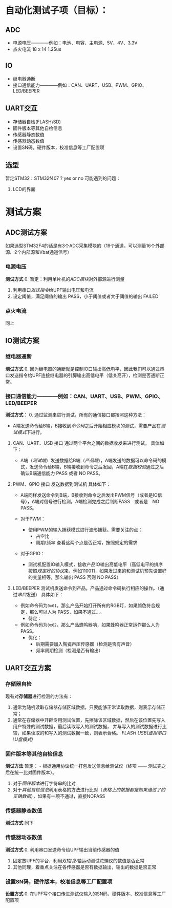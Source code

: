 # 自动化测试子项（目标）：
## ADC
-  电源电压————例如：电池、电容、主电源、5V、4V、3.3V
-  点火电流
18 x 14 1.25us
## IO
- 继电器通断
- 接口通信能力————例如：CAN、UART、USB、PWM、GPIO、LED/BEEPER

## UART交互
- 存储器自检(FLASH\SD)
- 固件版本等其他自检信息
- 传感器静态数值
- 传感器动态数值
- 设置SN码，硬件版本，校准信息等工厂配置项

## 选型
暂定STM32：STM32f407 ? yes or no
可能遇到的问题：
1. LCD的界面

# 测试方案

## ADC测试方案
如果选型STM32F4的话是有3个ADC采集模块的（19个通道，可以测量16个外部源、2个内部源和Vbat通道信号）

### 电源电压
**测试方式**
0. 暂定：利用单片机的*ADC模块*对外部源进行测量
1. 利用串口*发送指令*给UPF输出电压和电流
2. 设定阈值，满足阈值的输出 PASS，小于阈值或者大于阈值的输出 FAILED
### 点火电流
同上


## IO测试方案

### 继电器通断
**测试方式**
0. 因为继电器的通断就是控制IO口输出高低电平，因此我们可以通过串口发送指令给UPF连接继电器的引脚输出高低电平（低关高开），检测是否通断正常。


### 接口通信能力————例如：CAN、UART、USB、PWM、GPIO、LED/BEEPER
**测试方式**：
0. 通过监测来进行测试，所有的通信接口都按照这种方法：
- A端发送命令给B端，B接收到*命令码*之后开始相应模块的测试，需要产品在*测试模式*下进行。

1. CAN、UART、USB 接口 通过两个平台之间的数据收发来进行测试。
具体如下：
    - A端（*测试端*）发送数据给B端（*产品端*），A端发送的数据可以命令码的模式，发送命令给B端，B端接收到命令之后发回，A端在*数据校验*通过之后确认B端通信能力 PASS 或者 NO PASS。
  

2. PWM、GPIO 接口 发送数据到测试机
具体如下：
    - A端同样发送命令到B端，B接收到命令之后发出PWM信号（或者是IO信号），A端对信号进行检测。A端检测完成之后判断PASS　或者是　NO PASS。

    - 对于PWM：
        - 使用PWM的输入捕获模式进行波形捕获。需要关注的点：
            - 占空比
            - 周期\频率
            查看这两个点是否正常，按照规定的需求

    - 对于GPIO：
        - 测试机配置IO输入模式，接收产品IO输出高低电平（高低电平的排序按照*规定好的协议*来，例如110011，如果发过来的和测试机预先设置好的变量相等，那么输出 PASS 否则 NO PASS） 

3. LED/BEEPER 测试机发送命令到产品，产品通过命令码执行相应的操作。（通过*串口*发送）
具体如下：
    - 例如命令码为`0x01`，那么产品开始打开所有的RGB灯，如果颜色符合规定，那么可以人为 PASS，如果不通过...。
      - 待定：
    - 例如命令码为`0x02`，那么产品蜂鸣器响，如果蜂鸣器正常运作那么人为 PASS。
      - 优化：
        - 后期需要加入陶瓷声压传感器（检测是否有声音）
        - 频率周期检测（检测是否有输出）


## UART交互方案

### 存储器自检
现有对**存储器**进行检测的方法有： 
1. 通常为随机读取存储器存储区域数据，只要能够正常读取数据，则表示存储正常；
2. 通常在存储器中开辟专用测试位置，先擦除该区域数据，然后在该位置先写入用户特殊的测试数据，最后读取写入的测试数据，
并与写入的测试数据进行比较，如果读取的和写入的测试数据一致，则表示合格。
*FLASH*
*USB(虚拟串口\U盘模式)*

### 固件版本等其他自检信息
**测试方法**
暂定：
    - 根据通用协议统一打包发送信息给测试仪（终项 —— 测试完之后在统一比对固件版本）。
1. 对于*固件版本*进行字符串的比对
2. 对于*其他自检信息*利用表格的方法进行比对（*表格上的数据都是如果通过了的正确数据*），如果有一项不通过，直接NOPASS


### 传感器静态数值
**测试方式**
同下

### 传感器动态数值
**测试方式**
0. 利用串口发送命令给UPF输出当前传感器的值
1. 固定放UPF的平台，利用双轴\多轴运动测试陀螺仪的数值是否正常
2. 其他同理，着重点关注在各传感器是否有数据输出，输出的数据是否正常


### 设置SN码，硬件版本，校准信息等工厂配置项
**设置方式**
0. 在UPF写个接口传进测试仪输入的SN码、硬件版本、校准信息等工厂配置项


